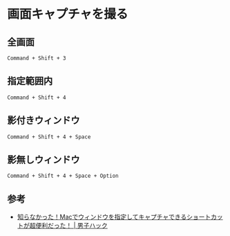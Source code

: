 # 画面キャプチャを撮る

## 全画面

`Command + Shift + 3`

## 指定範囲内

`Command + Shift + 4`

## 影付きウィンドウ

`Command + Shift + 4 + Space`

## 影無しウィンドウ

`Command + Shift + 4 + Space + Option`

## 参考

* [知らなかった！Macでウィンドウを指定してキャプチャできるショートカットが超便利だった！ | 男子ハック](https://www.danshihack.com/2012/11/07/junp/mac-windowcaptcha-shortcut.html)
